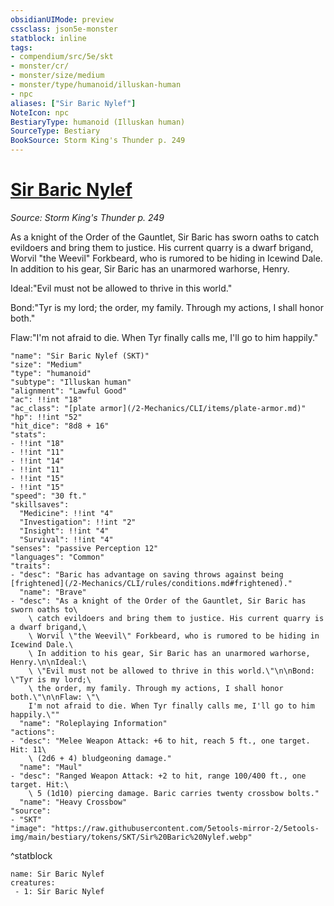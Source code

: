 ```yaml
---
obsidianUIMode: preview
cssclass: json5e-monster
statblock: inline
tags:
- compendium/src/5e/skt
- monster/cr/
- monster/size/medium
- monster/type/humanoid/illuskan-human
- npc
aliases: ["Sir Baric Nylef"]
NoteIcon: npc
BestiaryType: humanoid (Illuskan human)
SourceType: Bestiary
BookSource: Storm King's Thunder p. 249
---
```

# [Sir Baric Nylef](2-Mechanics/CLI/bestiary/npc/sir-baric-nylef-skt.md)
*Source: Storm King's Thunder p. 249*  

As a knight of the Order of the Gauntlet, Sir Baric has sworn oaths to catch evildoers and bring them to justice. His current quarry is a dwarf brigand, Worvil "the Weevil" Forkbeard, who is rumored to be hiding in Icewind Dale. In addition to his gear, Sir Baric has an unarmored warhorse, Henry.

Ideal:"Evil must not be allowed to thrive in this world."

Bond:"Tyr is my lord; the order, my family. Through my actions, I shall honor both."

Flaw:"I'm not afraid to die. When Tyr finally calls me, I'll go to him happily."

```statblock
"name": "Sir Baric Nylef (SKT)"
"size": "Medium"
"type": "humanoid"
"subtype": "Illuskan human"
"alignment": "Lawful Good"
"ac": !!int "18"
"ac_class": "[plate armor](/2-Mechanics/CLI/items/plate-armor.md)"
"hp": !!int "52"
"hit_dice": "8d8 + 16"
"stats":
- !!int "18"
- !!int "11"
- !!int "14"
- !!int "11"
- !!int "15"
- !!int "15"
"speed": "30 ft."
"skillsaves":
  "Medicine": !!int "4"
  "Investigation": !!int "2"
  "Insight": !!int "4"
  "Survival": !!int "4"
"senses": "passive Perception 12"
"languages": "Common"
"traits":
- "desc": "Baric has advantage on saving throws against being [frightened](/2-Mechanics/CLI/rules/conditions.md#frightened)."
  "name": "Brave"
- "desc": "As a knight of the Order of the Gauntlet, Sir Baric has sworn oaths to\
    \ catch evildoers and bring them to justice. His current quarry is a dwarf brigand,\
    \ Worvil \"the Weevil\" Forkbeard, who is rumored to be hiding in Icewind Dale.\
    \ In addition to his gear, Sir Baric has an unarmored warhorse, Henry.\n\nIdeal:\
    \ \"Evil must not be allowed to thrive in this world.\"\n\nBond: \"Tyr is my lord;\
    \ the order, my family. Through my actions, I shall honor both.\"\n\nFlaw: \"\
    I'm not afraid to die. When Tyr finally calls me, I'll go to him happily.\""
  "name": "Roleplaying Information"
"actions":
- "desc": "Melee Weapon Attack: +6 to hit, reach 5 ft., one target. Hit: 11\
    \ (2d6 + 4) bludgeoning damage."
  "name": "Maul"
- "desc": "Ranged Weapon Attack: +2 to hit, range 100/400 ft., one target. Hit:\
    \ 5 (1d10) piercing damage. Baric carries twenty crossbow bolts."
  "name": "Heavy Crossbow"
"source":
- "SKT"
"image": "https://raw.githubusercontent.com/5etools-mirror-2/5etools-img/main/bestiary/tokens/SKT/Sir%20Baric%20Nylef.webp"
```
^statblock

```encounter-table
name: Sir Baric Nylef
creatures:
 - 1: Sir Baric Nylef
```